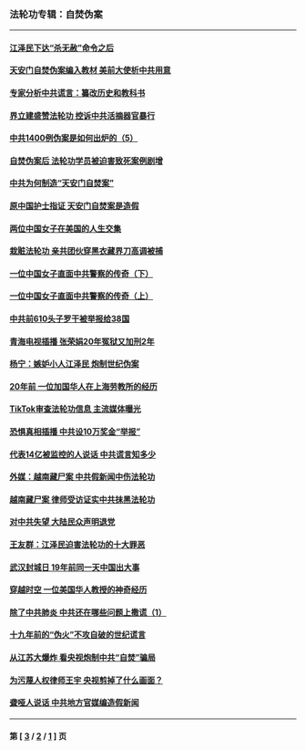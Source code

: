 ### 法轮功专辑：自焚伪案
---
#### [江泽民下达“杀无赦”命令之后](../../pages/nf5562/n13878084.md?08300430) 
#### [天安门自焚伪案编入教材 美前大使析中共用意](../../pages/nf5562/n13791932.md?08300430) 
#### [专家分析中共谎言：纂改历史和教科书](../../pages/nf5562/n13781542.md?08300430) 
#### [界立建盛赞法轮功 控诉中共活摘器官暴行](../../pages/nf5562/n13781971.md?08300430) 
#### [中共1400例伪案是如何出炉的（5）](../../pages/nf5562/n13226831.md?08300430) 
#### [自焚伪案后 法轮功学员被迫害致死案例剧增](../../pages/nf5562/n13190600.md?08300430) 
#### [中共为何制造“天安门自焚案”](../../pages/nf5562/n13183270.md?08300430) 
#### [原中国护士指证 天安门自焚案是造假](../../pages/nf5562/n13172289.md?08300430) 
#### [两位中国女子在美国的人生交集](../../pages/nf5562/n13156138.md?08300430) 
#### [栽赃法轮功 亲共团伙穿黑衣藏界刀高调被捕](../../pages/nf5562/n13073780.md?08300430) 
#### [一位中国女子直面中共警察的传奇（下）](../../pages/nf5562/n12989706.md?08300430) 
#### [一位中国女子直面中共警察的传奇（上）](../../pages/nf5562/n12985072.md?08300430) 
#### [中共前610头子罗干被举报给38国](../../pages/nf5562/n12975419.md?08300430) 
#### [青海电视插播 张荣娟20年冤狱又加刑2年](../../pages/nf5562/n12738166.md?08300430) 
#### [杨宁：嫉妒小人江泽民 炮制世纪伪案](../../pages/nf5562/n12724108.md?08300430) 
#### [20年前 一位加国华人在上海劳教所的经历](../../pages/nf5562/n12707932.md?08300430) 
#### [TikTok审查法轮功信息 主流媒体曝光](../../pages/nf5562/n12362336.md?08300430) 
#### [恐惧真相插播 中共设10万奖金“举报”](../../pages/nf5562/n12306396.md?08300430) 
#### [代表14亿被监控的人说话 中共谎言知多少](../../pages/nf5562/n12297484.md?08300430) 
#### [外媒：越南藏尸案 中共假新闻中伤法轮功](../../pages/nf5562/n12264411.md?08300430) 
#### [越南藏尸案 律师受访证实中共抹黑法轮功](../../pages/nf5562/n12261878.md?08300430) 
#### [对中共失望 大陆民众声明退党](../../pages/nf5562/n12187315.md?08300430) 
#### [王友群：江泽民迫害法轮功的十大罪恶](../../pages/nf5562/n12169074.md?08300430) 
#### [武汉封城日 19年前同一天中国出大事](../../pages/nf5562/n12150901.md?08300430) 
#### [穿越时空  一位美国华人教授的神奇经历](../../pages/nf5562/n12097460.md?08300430) 
#### [除了中共肺炎 中共还在哪些问题上撒谎（1）](../../pages/nf5562/n11955770.md?08300430) 
#### [十九年前的“伪火”不攻自破的世纪谎言](../../pages/nf5562/n11813238.md?08300430) 
#### [从江苏大爆炸 看央视炮制中共“自焚”骗局](../../pages/nf5562/n11140275.md?08300430) 
#### [为污蔑人权律师王宇 央视剪掉了什么画面？](../../pages/nf5562/n11130142.md?08300430) 
#### [聋哑人说话 中共地方官媒编造假新闻](../../pages/nf5562/n11006067.md?08300430) 

---
#### 第 [ [3](./3.md?08300430) / [2](./2.md?08300430) / [1](./1.md?08300430) ] 页
